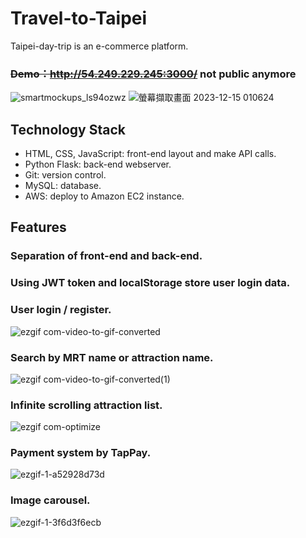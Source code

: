 # Travel-to-Taipei
Taipei-day-trip is an e-commerce platform.
### ~~Demo：http://54.249.229.245:3000/~~ not public anymore
![smartmockups_ls94ozwz](https://github.com/stephen533422/travel-to-taipei/assets/44090848/07a90a1b-1846-4e99-8ee8-6891e848b7d4)
![螢幕擷取畫面 2023-12-15 010624](https://github.com/stephen533422/travel-to-taipei/assets/44090848/b3ccb46e-2709-41c5-aebf-9218c5ec70a5)

## Technology Stack
* HTML, CSS, JavaScript: front-end layout and make API calls.
* Python Flask: back-end webserver.
* Git: version control.
* MySQL: database.
* AWS: deploy to Amazon EC2 instance.

## Features
### Separation of front-end and back-end. 
### Using JWT token and localStorage store user login data.
### User login / register.
![ezgif com-video-to-gif-converted](https://github.com/stephen533422/travel-to-taipei/assets/44090848/9f0f26cf-8854-43f4-830a-d59cbfb3bfd6)

### Search by MRT name or attraction name.
![ezgif com-video-to-gif-converted(1)](https://github.com/stephen533422/travel-to-taipei/assets/44090848/9ffba484-facc-4309-8f6e-58c9fccebe8c)

### Infinite scrolling attraction list.
![ezgif com-optimize](https://github.com/stephen533422/travel-to-taipei/assets/44090848/3cd1668e-e5be-49a7-80a8-df64f087b19c)

### Payment system by TapPay.
![ezgif-1-a52928d73d](https://github.com/stephen533422/travel-to-taipei/assets/44090848/8ec222db-33df-4fc9-89f0-dac529bd83e6)

### Image carousel.
![ezgif-1-3f6d3f6ecb](https://github.com/stephen533422/travel-to-taipei/assets/44090848/3f8d6108-7b2e-471b-83a0-31f35c04deb7)
